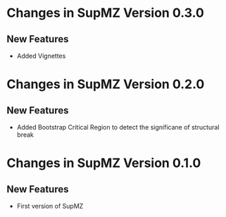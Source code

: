 
# Changes in SupMZ Version 0.3.0
## New Features 

* Added Vignettes

# Changes in SupMZ Version 0.2.0
## New Features 

* Added Bootstrap Critical Region to detect the significane of structural break


# Changes in SupMZ Version 0.1.0
## New Features 

* First version of SupMZ
